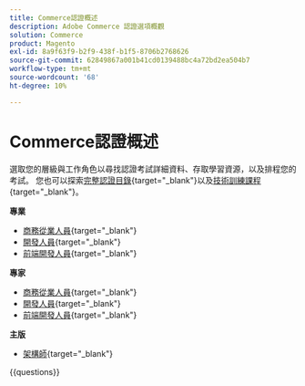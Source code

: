 ```yaml
---
title: Commerce認證概述
description: Adobe Commerce 認證選項概觀
solution: Commerce
product: Magento
exl-id: 8a9f63f9-b2f9-438f-b1f5-8706b2768626
source-git-commit: 62849867a001b41cd0139488bc4a72bd2ea504b7
workflow-type: tm+mt
source-wordcount: '68'
ht-degree: 10%

---
```


# Commerce認證概述

選取您的層級與工作角色以尋找認證考試詳細資料、存取學習資源，以及排程您的考試。 您也可以探索[完整認證目錄](https://certification.adobe.com/certifications){target="_blank"}以及[技術訓練課程](https://certification.adobe.com/courses/?/courses){target="_blank"}。

**專業**

* [商務從業人員](https://certification.adobe.com/certification/business-practitioner-professional){target="_blank"} <!--AD0-E712-->
* [開發人員](https://certification.adobe.com/certification/adobe-commerce-developer-professional-v2){target="_blank"} <!--AD0-E724-->
* [前端開發人員](https://certification.adobe.com/certification/front-end-developer-professional){target="_blank"} <!--AD0-E721-->

**專家**

* [商務從業人員](https://certification.adobe.com/certification/adobe-commerce-business-practitioner-expert){target="_blank"} <!--AD0-E708-->
* [開發人員](https://certification.adobe.com/certification/adobe-commerce-developer-expert-v2){target="_blank"} <!--AD0-E716-->
* [前端開發人員](https://certification.adobe.com/certification/front-end-developer-expert-v2){target="_blank"} <!--AD0-E727-->

**主版**

* [架構師](https://certification.adobe.com/certification/commerce-architect-master){target="_blank"} <!--AD0-E722-->

{{questions}}

